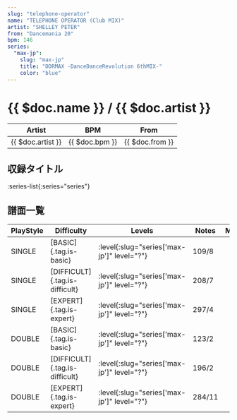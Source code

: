 ```yaml
---
slug: "telephone-operator"
name: "TELEPHONE OPERATOR (Club MIX)"
artist: "SHELLEY PETER"
from: "Dancemania 20"
bpm: 146
series:
  "max-jp":
    slug: "max-jp"
    title: "DDRMAX -DanceDanceRevolution 6thMIX-"
    color: "blue"
---
```


# {{ $doc.name }} / {{ $doc.artist }}

|Artist|BPM|From|
|------|---|----|
|{{ $doc.artist }}|{{ $doc.bpm }}|{{ $doc.from }}|

## 収録タイトル

:series-list{:series="series"}

## 譜面一覧

|PlayStyle|Difficulty|Levels|Notes|Movie|
|---------|----------|------|-----|-----|
|SINGLE|[BASIC]{.tag.is-basic}|:level{:slug="series['max-jp']" level="?"}|109/8||
|SINGLE|[DIFFICULT]{.tag.is-difficult}|:level{:slug="series['max-jp']" level="?"}|208/7||
|SINGLE|[EXPERT]{.tag.is-expert}|:level{:slug="series['max-jp']" level="?"}|297/4||
|DOUBLE|[BASIC]{.tag.is-basic}|:level{:slug="series['max-jp']" level="?"}|123/2||
|DOUBLE|[DIFFICULT]{.tag.is-difficult}|:level{:slug="series['max-jp']" level="?"}|196/2||
|DOUBLE|[EXPERT]{.tag.is-expert}|:level{:slug="series['max-jp']" level="?"}|284/11||
